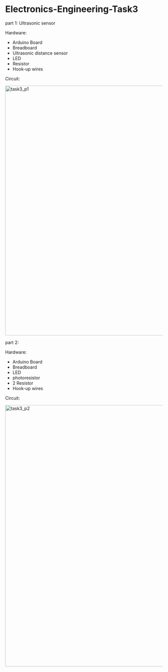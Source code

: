 # Electronics-Engineering-Task3
part 1: Ultrasonic sensor

Hardware:
- Arduino Board
- Breadboard
- Ultrasonic distance sensor
- LED
- Resistor
- Hook-up wires
  
Circuit:

<img width="799" alt="task3_p1" src="https://github.com/LuluwaM/Electronics-Engineering-Task3/assets/113927014/34e8e399-f0f3-4542-8de9-c6c47678e3e5">


part 2: 
 
Hardware:

- Arduino Board
- Breadboard
- LED
- photoresistor
- 2 Resistor
- Hook-up wires

Circuit:

<img width="837" alt="task3_p2" src="https://github.com/LuluwaM/Electronics-Engineering-Task3/assets/113927014/17685806-ab5e-4585-af02-909499d4b5ea">
